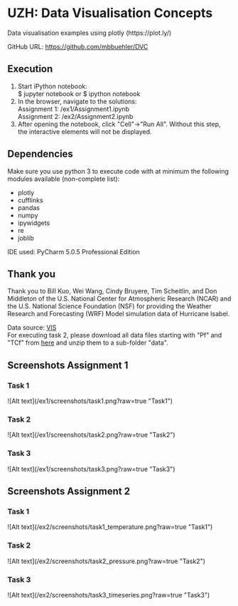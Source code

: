 # UZH: Data Visualisation Concepts
<p>Data visualisation examples using plotly (https://plot.ly/)</p>
<p>GitHub URL: <a href="https://github.com/mbbuehler/DVC">https://github.com/mbbuehler/DVC</a></p>
<h2>Execution</h2> 
<ol>
<li>Start iPython notebook:<br>
$ jupyter notebook or $ ipython notebook
</li>
<li>
In the browser, navigate to the solutions:<br>Assignment 1: /ex1/Assignment1.ipynb<br>Assignment 2: /ex2/Assignment2.ipynb
</li>
<li>After opening the notebook, click "Cell"->"Run All". Without this step, the interactive elements will not be displayed.
</li>
</ol>

<h2>Dependencies</h2>
<p>Make sure you use python 3 to execute code with at minimum the following modules available (non-complete list):</p>

<ul>
<li>
plotly
</li>
<li>
cufflinks
</li>
<li>
pandas
</li>
<li>
numpy
</li>
<li>
ipywidgets
</li>
<li>
re
</li>
<li>
joblib
</li>
</ul>

<p>IDE used: PyCharm 5.0.5 Professional Edition</p>

<h2>Thank you</h2>
<p>Thank you to Bill Kuo, Wei Wang, Cindy Bruyere, Tim Scheitlin, and Don Middleton of the U.S. National Center for Atmospheric Research (NCAR) and the U.S. National Science Foundation (NSF) for providing the Weather Research and Forecasting (WRF) Model simulation data of Hurricane Isabel. </p>
<p>Data source: <a href="http://vis.computer.org/vis2004contest/data.html" title="VIS">VIS</a>
<br>For executing task 2, please download all data files starting with "Pf" and "TCf" from <a href="http://www.vets.ucar.edu/vg/isabeldata/" title="Hurricane Isabel Data">here</a> and unzip them to a sub-folder "data".</p>

<h2>Screenshots Assignment 1</h2>
<h3>Task 1</h3>
![Alt text](/ex1/screenshots/task1.png?raw=true "Task1")
<h3>Task 2</h3>
![Alt text](/ex1/screenshots/task2.png?raw=true "Task2")
<h3>Task 3</h3>
![Alt text](/ex1/screenshots/task3.png?raw=true "Task3")

<h2>Screenshots Assignment 2</h2>
<h3>Task 1</h3>
![Alt text](/ex2/screenshots/task1_temperature.png?raw=true "Task1")
<h3>Task 2</h3>
![Alt text](/ex2/screenshots/task2_pressure.png?raw=true "Task2")
<h3>Task 3</h3>
![Alt text](/ex2/screenshots/task3_timeseries.png?raw=true "Task3")
